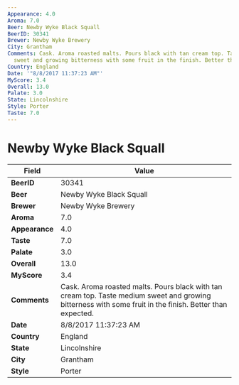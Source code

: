 ```yaml
---
Appearance: 4.0
Aroma: 7.0
Beer: Newby Wyke Black Squall
BeerID: 30341
Brewer: Newby Wyke Brewery
City: Grantham
Comments: Cask. Aroma roasted malts. Pours black with tan cream top. Taste medium
  sweet and growing bitterness with some fruit in the finish. Better than expected.
Country: England
Date: '"8/8/2017 11:37:23 AM"'
MyScore: 3.4
Overall: 13.0
Palate: 3.0
State: Lincolnshire
Style: Porter
Taste: 7.0
---
```


# Newby Wyke Black Squall

| Field         | Value |
|---------------|-------|
| **BeerID** | 30341 |
| **Beer** | Newby Wyke Black Squall |
| **Brewer** | Newby Wyke Brewery |
| **Aroma** | 7.0 |
| **Appearance** | 4.0 |
| **Taste** | 7.0 |
| **Palate** | 3.0 |
| **Overall** | 13.0 |
| **MyScore** | 3.4 |
| **Comments** | Cask. Aroma roasted malts. Pours black with tan cream top. Taste medium sweet and growing bitterness with some fruit in the finish. Better than expected. |
| **Date** | 8/8/2017 11:37:23 AM |
| **Country** | England |
| **State** | Lincolnshire |
| **City** | Grantham |
| **Style** | Porter |
